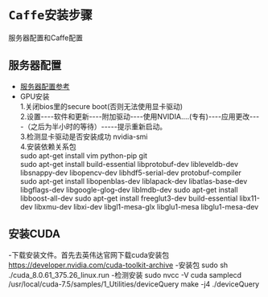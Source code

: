 # `Caffe安装步骤`

服务器配置和Caffe配置
## 服务器配置

 - [服务器配置参考](https://www.cnblogs.com/banju/p/7918895.html) 
 - GPU安装  
    1.关闭bios里的secure boot(否则无法使用显卡驱动)  
    2.设置----软件和更新----附加驱动----使用NVIDIA....(专有)----应用更改----（之后为半小时的等待）-----提示重新启动。  
    3.检测显卡驱动是否安装成功 nvidia-smi  
    4.安装依赖关系包  
         sudo apt-get install vim python-pip git    
         sudo apt-get install build-essential libprotobuf-dev libleveldb-dev libsnappy-dev libopencv-dev libhdf5-serial-dev protobuf-compiler  
        sudo apt-get install libopenblas-dev liblapack-dev libatlas-base-dev libgflags-dev libgoogle-glog-dev liblmdb-dev
        sudo apt-get install libboost-all-dev
        sudo apt-get install freeglut3-dev build-essential libx11-dev libxmu-dev libxi-dev libgl1-mesa-glx libglu1-mesa libglu1-mesa-dev

## 安装CUDA
 -下载安装文件。首先去英伟达官网下载cuda安装包
 	https://developer.nvidia.com/cuda-toolkit-archive
-安装包
	sudo sh ./cuda_8.0.61_375.26_linux.run
-检测安装
	sudo nvcc -V
	cuda samplecd /usr/local/cuda-7.5/samples/1_Utilities/deviceQuery
	make -j4
	./deviceQuery
	
